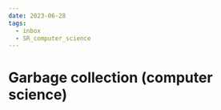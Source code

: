 ```yaml
---
date: 2023-06-28
tags:
  - inbox
  - SR_computer_science
---
```


# Garbage collection (computer science)